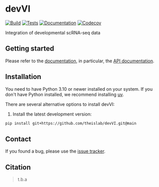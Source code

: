 # devVI

[![Build][badge-build]][build]
[![Tests][badge-tests]][tests]
[![Documentation][badge-docs]][documentation]
[![Codecov][badge-codecov]][codecov]

[badge-build]: https://img.shields.io/github/actions/workflow/status/theislab/devVI/build.yaml?branch=main&style=flat&logo=github&label=Build%20checks
[badge-tests]: https://img.shields.io/github/actions/workflow/status/theislab/devVI/test.yaml?branch=main&style=flat&logo=github&label=Tests
[badge-docs]: https://img.shields.io/readthedocs/devvi/latest.svg?label=Read%20the%20Docs
[badge-codecov]: https://codecov.io/gh/theislab/devVI/graph/badge.svg?token=fDsBzRodRK

Integration of developmental scRNA-seq data

## Getting started

Please refer to the [documentation][],
in particular, the [API documentation][].

## Installation

You need to have Python 3.10 or newer installed on your system.
If you don't have Python installed, we recommend installing [uv][].

There are several alternative options to install devVI:

<!--
1) Install the latest release of `devVI` from [PyPI][]:

```bash
pip install devVI
```
-->

1. Install the latest development version:

```bash
pip install git+https://github.com/theislab/devVI.git@main
```

<!--
## Release notes

See the [changelog][].
-->

## Contact

If you found a bug, please use the [issue tracker][].

## Citation

> t.b.a

[uv]: https://github.com/astral-sh/uv
[issue tracker]: https://github.com/theislab/devVI/issues
[tests]: https://github.com/theislab/devVI/actions/workflows/test.yaml
[build]: https://github.com/theislab/devVI/actions/workflows/build.yaml
[documentation]: https://devVI.readthedocs.io
[changelog]: https://devVI.readthedocs.io/en/latest/changelog.html
[api documentation]: https://devVI.readthedocs.io/en/latest/api.html
[pypi]: https://pypi.org/project/devVI
[codecov]: https://codecov.io/gh/theislab/devVI
